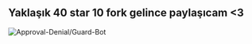 ## Yaklaşık 40 star 10 fork gelince paylaşıcam <3
<img src="https://komarev.com/ghpvc/?username=Guard-Bot&label=Ziyaretçi%20Sayısı&color=da004e" alt="Approval-Denial/Guard-Bot" />

